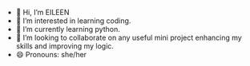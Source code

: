 - 👋 Hi, I’m EILEEN
- 👀 I’m interested in learning coding.
- 🌱 I’m currently learning python.
- 💞️ I’m looking to collaborate on any useful mini project enhancing my skills and improving my logic.
- 😄 Pronouns: she/her

<!---
eileenbinu/eileenbinu is a ✨ special ✨ repository because its `README.md` (this file) appears on your GitHub profile.
You can click the Preview link to take a look at your changes.
--->
